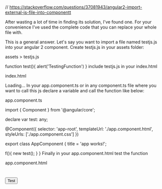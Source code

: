 // https://stackoverflow.com/questions/37081943/angular2-import-external-js-file-into-componentt

After wasting a lot of time in finding its solution, I've found one. For your convenience I've used the complete code that you can replace your whole file with.

This is a general answer. Let's say you want to import a file named testjs.js into your angular 2 component. Create testjs.js in your assets folder:

assets > testjs.js

function test(){
    alert('TestingFunction')
}
include testjs.js in your index.html

index.html

<!doctype html>
<html>
<head>
  <meta charset="utf-8">
  <title>Project1</title>
  <base href="/">
  <meta name="viewport" content="width=device-width, initial-scale=1">
  <link rel="icon" type="image/x-icon" href="favicon.ico">

  <script src="./assets/testjs.js"></script>

</head>
<body>
  <app-root>Loading...</app-root>
</body>
</html>
In your app.component.ts or in any component.ts file where you want to call this js declare a variable and call the function like below:

app.component.ts

import { Component } from '@angular/core';

declare var test: any;


@Component({
  selector: 'app-root',
  templateUrl: './app.component.html',
  styleUrls: ['./app.component.css']
})

export class AppComponent {
  title = 'app works!';


  f(){
    new test();
  }
}
Finally in your app.component.html test the function

app.component.html

<h1>
  <button (click)='f()'>Test</button>
</h1>